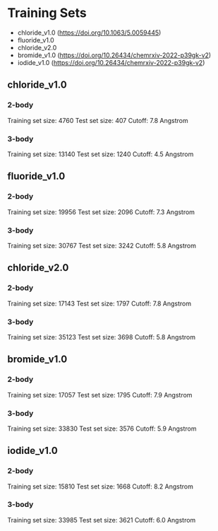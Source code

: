 # Training Sets

- chloride\_v1.0 (https://doi.org/10.1063/5.0059445)
- fluoride\_v1.0
- chloride\_v2.0
- bromide\_v1.0 (https://doi.org/10.26434/chemrxiv-2022-p39gk-v2)
- iodide\_v1.0 (https://doi.org/10.26434/chemrxiv-2022-p39gk-v2)

## chloride\_v1.0
### 2-body
Training set size:   4760
Test set size:        407
Cutoff: 7.8 Angstrom

### 3-body
Training set size:  13140
Test set size:       1240
Cutoff: 4.5 Angstrom

## fluoride\_v1.0
### 2-body
Training set size:  19956
Test set size:       2096
Cutoff: 7.3 Angstrom

### 3-body
Training set size:  30767
Test set size:       3242
Cutoff: 5.8 Angstrom

## chloride\_v2.0
### 2-body
Training set size:  17143
Test set size:       1797
Cutoff: 7.8 Angstrom

### 3-body
Training set size:  35123
Test set size:       3698
Cutoff: 5.8 Angstrom

## bromide\_v1.0
### 2-body
Training set size:  17057
Test set size:       1795
Cutoff: 7.9 Angstrom

### 3-body
Training set size:  33830
Test set size:       3576
Cutoff: 5.9 Angstrom

## iodide\_v1.0
### 2-body
Training set size:  15810
Test set size:       1668
Cutoff: 8.2 Angstrom

### 3-body
Training set size:  33985
Test set size:       3621
Cutoff: 6.0 Angstrom

